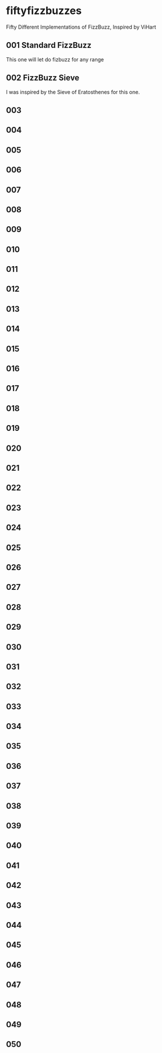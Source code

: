# fiftyfizzbuzzes
Fifty Different Implementations of FizzBuzz, Inspired by ViHart

## 001 Standard FizzBuzz
This one will let do fizbuzz for any range

## 002 FizzBuzz Sieve
I was inspired by the Sieve of Eratosthenes for this one.

## 003
## 004
## 005
## 006
## 007
## 008
## 009
## 010
## 011
## 012
## 013
## 014
## 015
## 016
## 017
## 018
## 019
## 020
## 021
## 022
## 023
## 024
## 025
## 026
## 027
## 028
## 029
## 030
## 031
## 032
## 033
## 034
## 035
## 036
## 037
## 038
## 039
## 040
## 041
## 042
## 043
## 044
## 045
## 046
## 047
## 048
## 049
## 050
